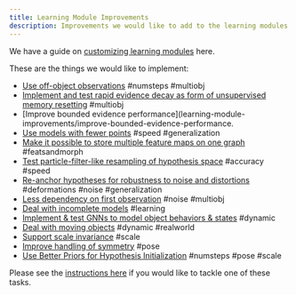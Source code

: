 ```yaml
---
title: Learning Module Improvements
description: Improvements we would like to add to the learning modules.
---
```

We have a guide on [customizing learning modules](learning-module-improvements/contributing-learning-modules.md) here.

These are the things we would like to implement:

- [Use off-object observations](learning-module-improvements/use-off-object-observations.md) #numsteps #multiobj
- [Implement and test rapid evidence decay as form of unsupervised memory resetting](learning-module-improvements/implement-and-test-rapid-evidence-decay-as-form-of-unsupervised-memory-resetting.md) #multiobj
- [Improve bounded evidence performance](learning-module-improvements/improve-bounded-evidence-performance.
- [Use models with fewer points](learning-module-improvements/use-models-with-fewer-points.md) #speed #generalization
- [Make it possible to store multiple feature maps on one graph](learning-module-improvements/make-it-possible-to-store-multiple-feature-maps-on-one-graph.md) #featsandmorph
- [Test particle-filter-like resampling of hypothesis space](learning-module-improvements/test-particle-filter-like-resampling-of-hypothesis-space.md) #accuracy #speed
- [Re-anchor hypotheses for robustness to noise and distortions](learning-module-improvements/re-anchor-hypotheses.md) #deformations #noise #generalization
- [Less dependency on first observation](learning-module-improvements/less-dependency-on-first-observation.md) #noise #multiobj
- [Deal with incomplete models](learning-module-improvements/deal-with-incomplete-models.md) #learning
- [Implement & test GNNs to model object behaviors & states](learning-module-improvements/implement-test-gnns-to-model-object-behaviors-states.md) #dynamic
- [Deal with moving objects](learning-module-improvements/deal-with-moving-objects.md) #dynamic #realworld
- [Support scale invariance](learning-module-improvements/support-scale-invariance.md) #scale
- [Improve handling of symmetry](learning-module-improvements/improve-handling-of-symmetry.md) #pose
- [Use Better Priors for Hypothesis Initialization](learning-module-improvements/use-better-priors-for-hypothesis-initialization.md) #numsteps #pose #scale

Please see the [instructions here](project-roadmap.md#how-you-can-contribute) if you would like to tackle one of these tasks.